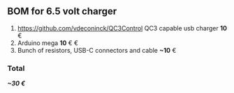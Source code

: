 ## BOM for 6.5 volt charger

1.  https://github.com/vdeconinck/QC3Control
    QC3 capable usb charger **10** €
2.  Arduino mega **10** € €
3.  Bunch of resistors, USB-C connectors and cable **~10** €

### Total

**_~30 €_**
